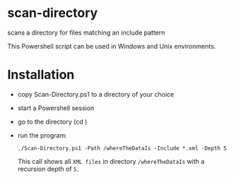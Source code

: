 # scan-directory
scans a directory for files matching an include pattern

This Powershell script can be used in Windows and Unix environments.

# Installation

* copy Scan-Directory.ps1 to a directory of your choice
* start a Powershell session
* go to the directory (cd <somewhere>)
* run the program:

  `./Scan-Directory.ps1 -Path /whereTheDataIs -Include *.xml -Depth 5`
  
  This call shows all `XML files` in directory `/whereTheDataIs` with a recursion depth of `5`.
  


